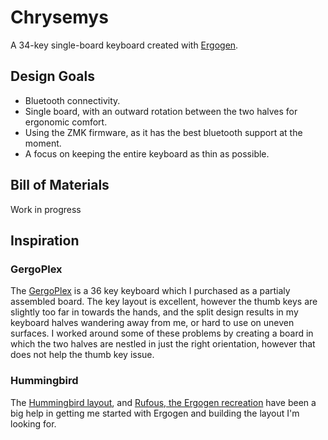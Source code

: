 # Chrysemys

A 34-key single-board keyboard created with [Ergogen](https://ergogen.xyz).

## Design Goals

- Bluetooth connectivity.
- Single board, with an outward rotation between the two halves for ergonomic comfort.
- Using the ZMK firmware, as it has the best bluetooth support at the moment.
- A focus on keeping the entire keyboard as thin as possible.

## Bill of Materials

Work in progress

## Inspiration

### GergoPlex

The [GergoPlex](https://www.gboards.ca/product/gergoplex) is a 36 key keyboard which I purchased as a partialy assembled board. The key layout is excellent, however the thumb keys are slightly too far in towards the hands, and the split design results in my keyboard halves wandering away from me, or hard to use on uneven surfaces. I worked around some of these problems by creating a board in which the two halves are nestled in just the right orientation, however that does not help the thumb key issue.

### Hummingbird

The [Hummingbird layout](https://github.com/PJE66/hummingbird), and [Rufous, the Ergogen recreation](https://github.com/jcmkk3/trochilidae/tree/main/rufous) have been a big help in getting me started with Ergogen and building the layout I'm looking for.
